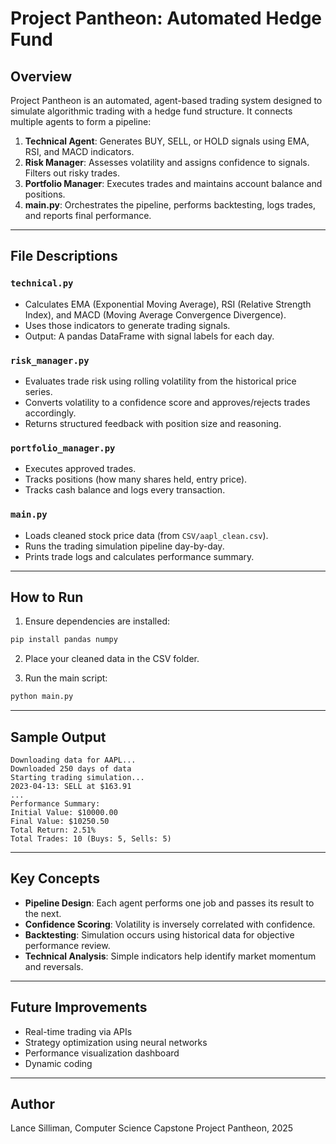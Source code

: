 # Project Pantheon: Automated Hedge Fund

## Overview

Project Pantheon is an automated, agent-based trading system designed to simulate algorithmic trading with a hedge fund structure. It connects multiple agents to form a pipeline:

1. **Technical Agent**: Generates BUY, SELL, or HOLD signals using EMA, RSI, and MACD indicators.
2. **Risk Manager**: Assesses volatility and assigns confidence to signals. Filters out risky trades.
3. **Portfolio Manager**: Executes trades and maintains account balance and positions.
4. **main.py**: Orchestrates the pipeline, performs backtesting, logs trades, and reports final performance.

---

## File Descriptions

### `technical.py`

* Calculates EMA (Exponential Moving Average), RSI (Relative Strength Index), and MACD (Moving Average Convergence Divergence).
* Uses those indicators to generate trading signals.
* Output: A pandas DataFrame with signal labels for each day.

### `risk_manager.py`

* Evaluates trade risk using rolling volatility from the historical price series.
* Converts volatility to a confidence score and approves/rejects trades accordingly.
* Returns structured feedback with position size and reasoning.

### `portfolio_manager.py`

* Executes approved trades.
* Tracks positions (how many shares held, entry price).
* Tracks cash balance and logs every transaction.

### `main.py`

* Loads cleaned stock price data (from `CSV/aapl_clean.csv`).
* Runs the trading simulation pipeline day-by-day.
* Prints trade logs and calculates performance summary.

---

## How to Run

1. Ensure dependencies are installed:

```bash
pip install pandas numpy
```

2. Place your cleaned data in the CSV folder.

3. Run the main script:

```bash
python main.py
```

---

## Sample Output

```
Downloading data for AAPL...
Downloaded 250 days of data
Starting trading simulation...
2023-04-13: SELL at $163.91
...
Performance Summary:
Initial Value: $10000.00
Final Value: $10250.50
Total Return: 2.51%
Total Trades: 10 (Buys: 5, Sells: 5)
```

---

## Key Concepts

* **Pipeline Design**: Each agent performs one job and passes its result to the next.
* **Confidence Scoring**: Volatility is inversely correlated with confidence.
* **Backtesting**: Simulation occurs using historical data for objective performance review.
* **Technical Analysis**: Simple indicators help identify market momentum and reversals.

---

## Future Improvements

* Real-time trading via APIs
* Strategy optimization using neural networks
* Performance visualization dashboard
* Dynamic coding

---

## Author

Lance Silliman, Computer Science Capstone
Project Pantheon, 2025
